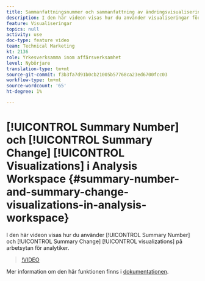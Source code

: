 ```yaml
---
title: Sammanfattningsnummer och sammanfattning av ändringsvisualiseringar i Analysis Workspace
description: I den här videon visas hur du använder visualiseringar för sammanfattningsnummer och sammanfattningsändringar på arbetsytan för analytiker.
feature: Visualiseringar
topics: null
activity: use
doc-type: feature video
team: Technical Marketing
kt: 2136
role: Yrkesverksamma inom affärsverksamhet
level: Nybörjare
translation-type: tm+mt
source-git-commit: f3b3fa7d91b0cb21005b57768ca23ed6700fcc03
workflow-type: tm+mt
source-wordcount: '65'
ht-degree: 1%

---
```



# [!UICONTROL Summary Number] och  [!UICONTROL Summary Change] [!UICONTROL Visualizations] i Analysis Workspace  {#summary-number-and-summary-change-visualizations-in-analysis-workspace}

I den här videon visas hur du använder [!UICONTROL Summary Number] och [!UICONTROL Summary Change] [!UICONTROL visualizations] på arbetsytan för analytiker.

>[!VIDEO](https://video.tv.adobe.com/v/23992/?quality=12)

Mer information om den här funktionen finns i [dokumentationen](https://marketing.adobe.com/resources/help/en_US/analytics/analysis-workspace/summary-number-change.html).
